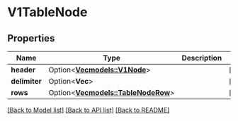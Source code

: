 # V1TableNode

## Properties

Name | Type | Description | Notes
------------ | ------------- | ------------- | -------------
**header** | Option<[**Vec<models::V1Node>**](v1Node.md)> |  | [optional]
**delimiter** | Option<**Vec<String>**> |  | [optional]
**rows** | Option<[**Vec<models::TableNodeRow>**](TableNodeRow.md)> |  | [optional]

[[Back to Model list]](../README.md#documentation-for-models) [[Back to API list]](../README.md#documentation-for-api-endpoints) [[Back to README]](../README.md)



